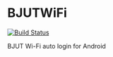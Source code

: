 # BJUTWiFi
[![Build Status](https://travis-ci.org/liu-yun/BJUTWiFi.svg?branch=master)](https://travis-ci.org/liu-yun/BJUTWiFi)

BJUT Wi-Fi auto login for Android
